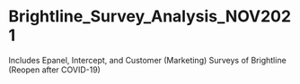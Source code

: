 # Brightline_Survey_Analysis_NOV2021
Includes Epanel, Intercept, and Customer (Marketing) Surveys of Brightline (Reopen after COVID-19)
